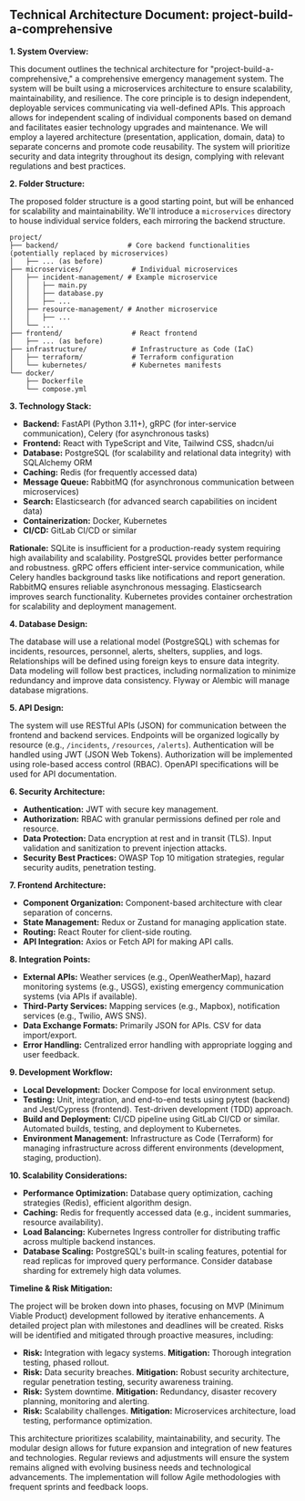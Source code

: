 ## Technical Architecture Document: project-build-a-comprehensive

**1. System Overview:**

This document outlines the technical architecture for "project-build-a-comprehensive," a comprehensive emergency management system.  The system will be built using a microservices architecture to ensure scalability, maintainability, and resilience.  The core principle is to design independent, deployable services communicating via well-defined APIs. This approach allows for independent scaling of individual components based on demand and facilitates easier technology upgrades and maintenance. We will employ a layered architecture (presentation, application, domain, data) to separate concerns and promote code reusability.  The system will prioritize security and data integrity throughout its design, complying with relevant regulations and best practices.

**2. Folder Structure:**

The proposed folder structure is a good starting point, but will be enhanced for scalability and maintainability. We'll introduce a `microservices` directory to house individual service folders, each mirroring the backend structure.

```
project/
├── backend/                 # Core backend functionalities (potentially replaced by microservices)
│   ├── ... (as before)
├── microservices/            # Individual microservices
│   ├── incident-management/ # Example microservice
│   │   ├── main.py
│   │   ├── database.py
│   │   ├── ...
│   ├── resource-management/ # Another microservice
│   │   ├── ...
│   └── ...
├── frontend/                 # React frontend
│   ├── ... (as before)
├── infrastructure/           # Infrastructure as Code (IaC)
│   ├── terraform/            # Terraform configuration
│   └── kubernetes/           # Kubernetes manifests
└── docker/
    ├── Dockerfile
    └── compose.yml
```

**3. Technology Stack:**

* **Backend:** FastAPI (Python 3.11+), gRPC (for inter-service communication), Celery (for asynchronous tasks)
* **Frontend:** React with TypeScript and Vite, Tailwind CSS, shadcn/ui
* **Database:** PostgreSQL (for scalability and relational data integrity) with SQLAlchemy ORM
* **Caching:** Redis (for frequently accessed data)
* **Message Queue:** RabbitMQ (for asynchronous communication between microservices)
* **Search:** Elasticsearch (for advanced search capabilities on incident data)
* **Containerization:** Docker, Kubernetes
* **CI/CD:** GitLab CI/CD or similar

**Rationale:** SQLite is insufficient for a production-ready system requiring high availability and scalability. PostgreSQL provides better performance and robustness.  gRPC offers efficient inter-service communication, while Celery handles background tasks like notifications and report generation. RabbitMQ ensures reliable asynchronous messaging. Elasticsearch improves search functionality. Kubernetes provides container orchestration for scalability and deployment management.

**4. Database Design:**

The database will use a relational model (PostgreSQL) with schemas for incidents, resources, personnel, alerts, shelters, supplies, and logs.  Relationships will be defined using foreign keys to ensure data integrity.  Data modeling will follow best practices, including normalization to minimize redundancy and improve data consistency.  Flyway or Alembic will manage database migrations.

**5. API Design:**

The system will use RESTful APIs (JSON) for communication between the frontend and backend services.  Endpoints will be organized logically by resource (e.g., `/incidents`, `/resources`, `/alerts`).  Authentication will be handled using JWT (JSON Web Tokens).  Authorization will be implemented using role-based access control (RBAC).  OpenAPI specifications will be used for API documentation.

**6. Security Architecture:**

* **Authentication:** JWT with secure key management.
* **Authorization:** RBAC with granular permissions defined per role and resource.
* **Data Protection:** Data encryption at rest and in transit (TLS).  Input validation and sanitization to prevent injection attacks.
* **Security Best Practices:** OWASP Top 10 mitigation strategies, regular security audits, penetration testing.

**7. Frontend Architecture:**

* **Component Organization:** Component-based architecture with clear separation of concerns.
* **State Management:** Redux or Zustand for managing application state.
* **Routing:** React Router for client-side routing.
* **API Integration:** Axios or Fetch API for making API calls.

**8. Integration Points:**

* **External APIs:** Weather services (e.g., OpenWeatherMap), hazard monitoring systems (e.g., USGS), existing emergency communication systems (via APIs if available).
* **Third-Party Services:** Mapping services (e.g., Mapbox), notification services (e.g., Twilio, AWS SNS).
* **Data Exchange Formats:** Primarily JSON for APIs.  CSV for data import/export.
* **Error Handling:** Centralized error handling with appropriate logging and user feedback.

**9. Development Workflow:**

* **Local Development:** Docker Compose for local environment setup.
* **Testing:** Unit, integration, and end-to-end tests using pytest (backend) and Jest/Cypress (frontend).  Test-driven development (TDD) approach.
* **Build and Deployment:**  CI/CD pipeline using GitLab CI/CD or similar.  Automated builds, testing, and deployment to Kubernetes.
* **Environment Management:** Infrastructure as Code (Terraform) for managing infrastructure across different environments (development, staging, production).

**10. Scalability Considerations:**

* **Performance Optimization:** Database query optimization, caching strategies (Redis), efficient algorithm design.
* **Caching:** Redis for frequently accessed data (e.g., incident summaries, resource availability).
* **Load Balancing:** Kubernetes Ingress controller for distributing traffic across multiple backend instances.
* **Database Scaling:** PostgreSQL's built-in scaling features, potential for read replicas for improved query performance.  Consider database sharding for extremely high data volumes.


**Timeline & Risk Mitigation:**

The project will be broken down into phases, focusing on MVP (Minimum Viable Product) development followed by iterative enhancements.  A detailed project plan with milestones and deadlines will be created.  Risks will be identified and mitigated through proactive measures, including:

* **Risk:** Integration with legacy systems. **Mitigation:** Thorough integration testing, phased rollout.
* **Risk:** Data security breaches. **Mitigation:** Robust security architecture, regular penetration testing, security awareness training.
* **Risk:** System downtime. **Mitigation:** Redundancy, disaster recovery planning, monitoring and alerting.
* **Risk:** Scalability challenges. **Mitigation:** Microservices architecture, load testing, performance optimization.


This architecture prioritizes scalability, maintainability, and security. The modular design allows for future expansion and integration of new features and technologies. Regular reviews and adjustments will ensure the system remains aligned with evolving business needs and technological advancements.  The implementation will follow Agile methodologies with frequent sprints and feedback loops.

